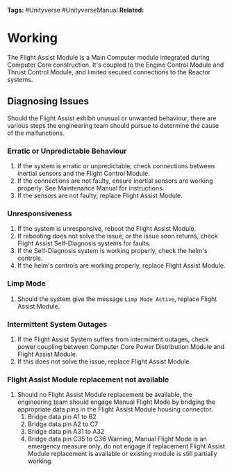 **Tags:** #Unityverse #UnityverseManual
**Related:** 
# Working
The Flight Assist Module is a Main Computer module integrated during Computer Core construction. It's coupled to the Engine Control Module and Thrust Control Module, and limited secured connections to the Reactor systems.

## Diagnosing Issues
Should the Flight Assist exhibit unusual or unwanted behaviour, there are various steps the engineering team should pursue to determine the cause of the malfunctions.  

### Erratic or Unpredictable Behaviour
1. If the system is erratic or unpredictable, check connections between inertial sensors and the Flight Control Module.
2. If the connections are not faulty, ensure inertial sensors are working properly. See Maintenance Manual for instructions.
3. If the sensors are not faulty, replace Flight Assist Module.

### Unresponsiveness
1. If the system is unresponsive, reboot the Flight Assist Module.
2. If rebooting does not solve the issue, or the issue soon returns, check Flight Assist Self-Diagnosis systems for faults.
3. If the Self-Diagnosis system is working properly, check the helm's controls.
4. If the helm's controls are working properly, replace Flight Assist Module.

### Limp Mode
1. Should the system give the message `Limp Mode Active`, replace Flight Assist Module.

### Intermittent System Outages
1. If the Flight Assist System suffers from intermittent outages, check power coupling between Computer Core Power Distribution Module and Flight Assist Module.
2. If this does not solve the issue, replace Flight Assist Module.

### Flight Assist Module replacement not available
1. Should no Flight Assist Module replacement be available, the engineering team should engage Manual Flight Mode by bridging the appropriate data pins in the Flight Assist Module housing connector.
	1. Bridge data pin A1 to B2
	2. Bridge data pin A2 to C7
	3. Bridge data pin A31 to A32
	4. Bridge data pin C35 to C36
Warning, Manual Flight Mode is an emergency measure only, do not engage if replacement Flight Assist Module replacement is available or existing module is still partially working.
